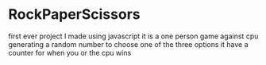 # RockPaperScissors
first ever project I made using javascript 
it is a one person game against cpu generating a random number to choose one of the three options
it have a counter for when you or the cpu wins 
